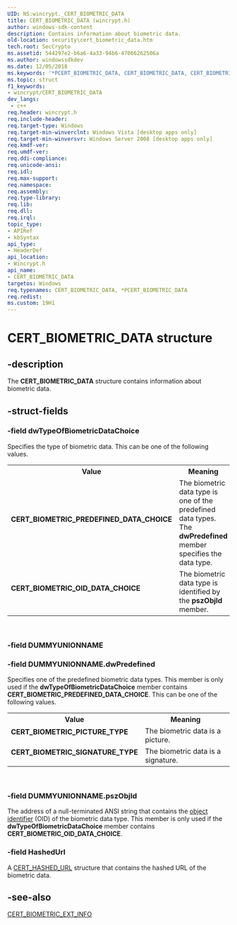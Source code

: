 ```yaml
---
UID: NS:wincrypt._CERT_BIOMETRIC_DATA
title: CERT_BIOMETRIC_DATA (wincrypt.h)
author: windows-sdk-content
description: Contains information about biometric data.
old-location: security\cert_biometric_data.htm
tech.root: SecCrypto
ms.assetid: 544297e2-b6a6-4a33-94b6-47066262506a
ms.author: windowssdkdev
ms.date: 12/05/2018
ms.keywords: '*PCERT_BIOMETRIC_DATA, CERT_BIOMETRIC_DATA, CERT_BIOMETRIC_DATA structure [Security], CERT_BIOMETRIC_OID_DATA_CHOICE, CERT_BIOMETRIC_PICTURE_TYPE, CERT_BIOMETRIC_PREDEFINED_DATA_CHOICE, CERT_BIOMETRIC_SIGNATURE_TYPE, PCERT_BIOMETRIC_DATA, PCERT_BIOMETRIC_DATA structure pointer [Security], security.cert_biometric_data, wincrypt/CERT_BIOMETRIC_DATA, wincrypt/PCERT_BIOMETRIC_DATA'
ms.topic: struct
f1_keywords:
- wincrypt/CERT_BIOMETRIC_DATA
dev_langs:
 - c++
req.header: wincrypt.h
req.include-header: 
req.target-type: Windows
req.target-min-winverclnt: Windows Vista [desktop apps only]
req.target-min-winversvr: Windows Server 2008 [desktop apps only]
req.kmdf-ver: 
req.umdf-ver: 
req.ddi-compliance: 
req.unicode-ansi: 
req.idl: 
req.max-support: 
req.namespace: 
req.assembly: 
req.type-library: 
req.lib: 
req.dll: 
req.irql: 
topic_type:
- APIRef
- kbSyntax
api_type:
- HeaderDef
api_location:
- Wincrypt.h
api_name:
- CERT_BIOMETRIC_DATA
targetos: Windows
req.typenames: CERT_BIOMETRIC_DATA, *PCERT_BIOMETRIC_DATA
req.redist: 
ms.custom: 19H1
---
```


# CERT_BIOMETRIC_DATA structure


## -description


The <b>CERT_BIOMETRIC_DATA</b> structure contains information about biometric data.


## -struct-fields




### -field dwTypeOfBiometricDataChoice

Specifies the type of biometric data. This can be one of the following values.

<table>
<tr>
<th>Value</th>
<th>Meaning</th>
</tr>
<tr>
<td width="40%"><a id="CERT_BIOMETRIC_PREDEFINED_DATA_CHOICE"></a><a id="cert_biometric_predefined_data_choice"></a><dl>
<dt><b>CERT_BIOMETRIC_PREDEFINED_DATA_CHOICE</b></dt>
</dl>
</td>
<td width="60%">
The biometric data type is one of the predefined data types. The <b>dwPredefined</b> member specifies the data type.

</td>
</tr>
<tr>
<td width="40%"><a id="CERT_BIOMETRIC_OID_DATA_CHOICE"></a><a id="cert_biometric_oid_data_choice"></a><dl>
<dt><b>CERT_BIOMETRIC_OID_DATA_CHOICE</b></dt>
</dl>
</td>
<td width="60%">
The biometric data type is identified by the <b>pszObjId</b> member.

</td>
</tr>
</table>
 


### -field DUMMYUNIONNAME

 


### -field DUMMYUNIONNAME.dwPredefined

Specifies one of the predefined biometric data types. This member is only used if the <b>dwTypeOfBiometricDataChoice</b> member contains <b>CERT_BIOMETRIC_PREDEFINED_DATA_CHOICE</b>. This can be one of the following values.

<table>
<tr>
<th>Value</th>
<th>Meaning</th>
</tr>
<tr>
<td width="40%"><a id="CERT_BIOMETRIC_PICTURE_TYPE"></a><a id="cert_biometric_picture_type"></a><dl>
<dt><b>CERT_BIOMETRIC_PICTURE_TYPE</b></dt>
</dl>
</td>
<td width="60%">
The biometric data is a picture.

</td>
</tr>
<tr>
<td width="40%"><a id="CERT_BIOMETRIC_SIGNATURE_TYPE"></a><a id="cert_biometric_signature_type"></a><dl>
<dt><b>CERT_BIOMETRIC_SIGNATURE_TYPE</b></dt>
</dl>
</td>
<td width="60%">
The biometric data is a signature.

</td>
</tr>
</table>
 


### -field DUMMYUNIONNAME.pszObjId

The address of a null-terminated ANSI string that contains the <a href="https://docs.microsoft.com/windows/desktop/SecGloss/o-gly">object identifier</a> (OID) of the biometric data type. This member is only used if the <b>dwTypeOfBiometricDataChoice</b> member contains <b>CERT_BIOMETRIC_OID_DATA_CHOICE</b>. 


### -field HashedUrl

A <a href="https://docs.microsoft.com/windows/desktop/api/wincrypt/ns-wincrypt-cert_hashed_url">CERT_HASHED_URL</a> structure that contains the hashed URL of the biometric data.


## -see-also




<a href="https://docs.microsoft.com/windows/desktop/api/wincrypt/ns-wincrypt-cert_biometric_ext_info">CERT_BIOMETRIC_EXT_INFO</a>
 

 

